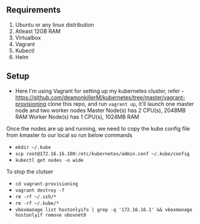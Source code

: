 ## Requirements
1. Ubuntu or any linux distribution
2. Atleast 12GB RAM
3. Virtualbox
4. Vagrant
6. Kubectl
7. Helm

## Setup
* Here I'm using Vagrant for setting up my kubernetes cluster, refer - https://github.com/deamonkillerM/kubernetes/tree/master/vagrant-provisioning
    clone this repo, and run `vagrant up`, it'll launch one master node and two worker nodes
    Master Node(s) has 2 CPU(s), 2048MB RAM
    Worker Node(s) has 1 CPU(s), 1024MB RAM


Once the nodes are up and running, we need to copy the kube config file from kmaster to our local so run below commands
* `mkdir ~/.kube`
* `scp root@172.16.16.100:/etc/kubernetes/admin.conf ~/.kube/config`
* `kubectl get nodes -o wide`

To stop the clutser
* `cd vagrant-provisioning` </br>
* `vagrant destroy -f`
* `rm -rf ~/.ssh/*`
* `rm -rf ~/.kube/*`
* `vboxmanage list hostonlyifs | grep -q '172.16.16.1' && vboxmanage hostonlyif remove vboxnet0`